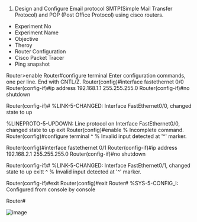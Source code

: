 1. Design and Configure Email protocol SMTP(Simple Mail Transfer Protocol) and POP (Post Office Protocol) using cisco routers.

- Experiment No
- Experiment Name
- Objective
- Theroy
- Router Configuration
- Cisco Packet Tracer
- Ping snapshot



Router>enable
Router#configure terminal
Enter configuration commands, one per line.  End with CNTL/Z.
Router(config)#interface fastethernet 0/0
Router(config-if)#ip address 192.168.1.1 255.255.255.0
Router(config-if)#no shutdown

Router(config-if)#
%LINK-5-CHANGED: Interface FastEthernet0/0, changed state to up

%LINEPROTO-5-UPDOWN: Line protocol on Interface FastEthernet0/0, changed state to up
exit
Router(config)#enable
% Incomplete command.
Router(config)#configure terminal
                     ^
% Invalid input detected at '^' marker.
	
Router(config)#interface fastethernet 0/1
Router(config-if)#ip address 192.168.2.1 255.255.255.0
Router(config-if)#no shutdown

Router(config-if)#
%LINK-5-CHANGED: Interface FastEthernet0/1, changed state to up
exitt
                      ^
% Invalid input detected at '^' marker.
	
Router(config-if)#exit
Router(config)#exit
Router#
%SYS-5-CONFIG_I: Configured from console by console

Router#

![image](https://user-images.githubusercontent.com/47166768/222942972-6b7a2555-b430-459e-abd8-dfe0928af745.png)


